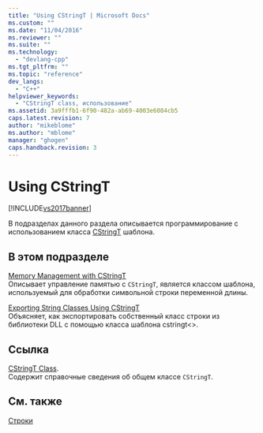 ```yaml
---
title: "Using CStringT | Microsoft Docs"
ms.custom: ""
ms.date: "11/04/2016"
ms.reviewer: ""
ms.suite: ""
ms.technology: 
  - "devlang-cpp"
ms.tgt_pltfrm: ""
ms.topic: "reference"
dev_langs: 
  - "C++"
helpviewer_keywords: 
  - "CStringT class, использование"
ms.assetid: 3a9fffb1-6f90-482a-ab69-4003e6084cb5
caps.latest.revision: 7
author: "mikeblome"
ms.author: "mblome"
manager: "ghogen"
caps.handback.revision: 3
---
```

# Using CStringT
[!INCLUDE[vs2017banner](../assembler/inline/includes/vs2017banner.md)]

В подразделах данного раздела описывается программирование с использованием класса [CStringT](../atl-mfc-shared/reference/cstringt-class.md) шаблона.  
  
## В этом подразделе  
 [Memory Management with CStringT](../atl-mfc-shared/memory-management-with-cstringt.md)  
 Описывает управление памятью с `CStringT`, является классом шаблона, используемый для обработки символьной строки переменной длины.  
  
 [Exporting String Classes Using CStringT](../atl-mfc-shared/exporting-string-classes-using-cstringt.md)  
 Объясняет, как экспортировать собственный класс строки из библиотеки DLL с помощью класса шаблона cstringt\<\>.  
  
## Ссылка  
 [CStringT Class](../atl-mfc-shared/reference/cstringt-class.md).  
 Содержит справочные сведения об общем классе `CStringT`.  
  
## См. также  
 [Строки](../atl-mfc-shared/strings-atl-mfc.md)